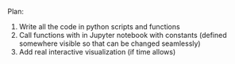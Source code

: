 Plan: 
1. Write all the code in python scripts and functions
2. Call functions with in Jupyter notebook with constants
   (defined somewhere visible so that can be changed seamlessly)
3. Add real interactive visualization (if time allows)
